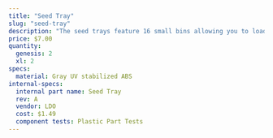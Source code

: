 ```yaml
---
title: "Seed Tray"
slug: "seed-tray"
description: "The seed trays feature 16 small bins allowing you to load 16 precise quantities/types of seeds into your FarmBot."
price: $7.00
quantity:
  genesis: 2
  xl: 2
specs:
  material: Gray UV stabilized ABS
internal-specs:
  internal part name: Seed Tray
  rev: A
  vendor: LDO
  cost: $1.49
  component tests: Plastic Part Tests
---
```

